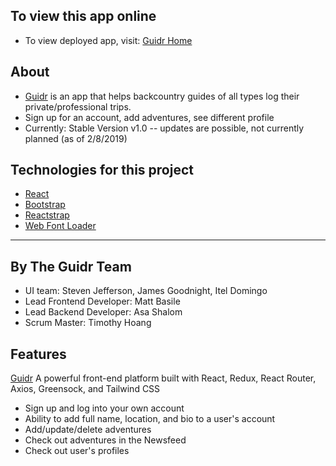 
## To view this app online

- To view deployed app, visit: [Guidr Home](http://192.168.86.27:3000/)

## About

- [Guidr](http://192.168.86.27:3000/) is an app that helps backcountry guides of all types log their private/professional trips.
- Sign up for an account, add adventures, see different profile
- Currently: Stable Version v1.0 -- updates are possible, not currently planned (as of 2/8/2019)


## Technologies for this project

- [React](https://reactjs.org/)
- [Bootstrap](https://facebook.github.io/create-react-app/docs/adding-bootstrap#docsNav)
- [Reactstrap](https://reactstrap.github.io/)
- [Web Font Loader](https://www.npmjs.com/package/webfontloader)

------------------- 

## By The Guidr Team 

- UI team: Steven Jefferson, James Goodnight, Itel Domingo
- Lead Frontend Developer: Matt Basile
- Lead Backend Developer: Asa Shalom
- Scrum Master: Timothy Hoang

## Features

[Guidr](https://guidr2.netlify.com/) 
A powerful front-end platform built with React, Redux, React Router, Axios, Greensock, and Tailwind CSS
- Sign up and log into your own account
- Ability to add full name, location, and bio to a user's account
- Add/update/delete adventures
- Check out adventures in the Newsfeed
- Check out user's profiles

